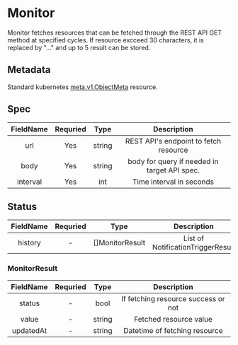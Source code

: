 # Monitor

Monitor fetches resources that can be fetched through the REST API GET method at specified cycles. If resource excceed
30 characters, it is replaced by "..." and up to 5 result can be stored.

## Metadata
Standard kubernetes [meta.v1.ObjectMeta](https://v1-18.docs.kubernetes.io/docs/reference/generated/kubernetes-api/v1.18/#objectmeta-v1-meta) resource.

## Spec

**FieldName**|**Requried**|**Type**|**Description**
:-----:|:-----:|:-----:|:-----:
url|Yes|string|REST API's endpoint to fetch resource
body|Yes|string|body for query if needed in target API spec.
interval|Yes|int|Time interval in seconds

## Status

**FieldName**|**Requried**|**Type**|**Description**
:-----:|:-----:|:-----:|:-----:
history|-|[]MonitorResult|List of NotificationTriggerResult


### MonitorResult

**FieldName**|**Requried**|**Type**|**Description**
:-----:|:-----:|:-----:|:-----:
status|-|bool|If fetching resource success or not
value|-|string|Fetched resource value
updatedAt|-|string|Datetime of fetching resource